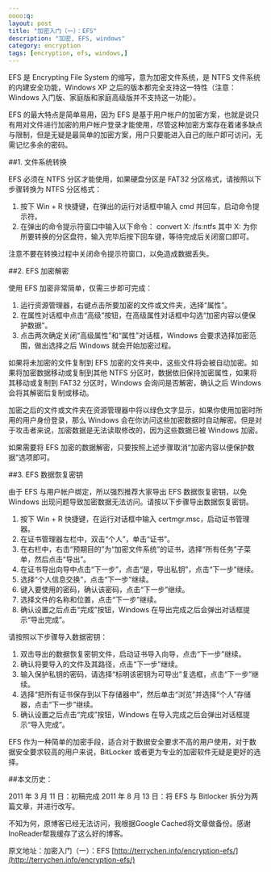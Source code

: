 ```yaml
---
oooo:q:
layout: post
title: "加密入门（一）：EFS"
description: "加密, EFS, windows"
category: encryption
tags: [encryption, efs, windows,]
---
```


EFS 是 Encrypting File System 的缩写，意为加密文件系统，是 NTFS 文件系统的内建安全功能，Windows XP 之后的版本都完全支持这一特性（注意：Windows 入门版、家庭版和家庭高级版并不支持这一功能）。

EFS 的最大特点是简单易用，因为 EFS 是基于用户帐户的加密方案，也就是说只有用对文件进行加密的用户帐户登录才能使用，尽管这种加密方案存在着诸多缺点与限制，但是无疑是最简单的加密方案，用户只要能进入自己的账户即可访问，无需记忆多余的密码。

##1. 文件系统转换

EFS 必须在 NTFS 分区才能使用，如果硬盘分区是 FAT32 分区格式，请按照以下步骤转换为 NTFS 分区格式：

1. 按下 Win + R 快捷键，在弹出的运行对话框中输入 cmd 并回车，启动命令提示符。
2. 在弹出的命令提示符窗口中输入以下命令：
		convert X: /fs:ntfs
	其中 X: 为你所要转换的分区盘符，输入完毕后按下回车键，等待完成后关闭窗口即可。

注意不要在转换过程中关闭命令提示符窗口，以免造成数据丢失。

##2. EFS 加密解密

使用 EFS 加密非常简单，仅需三步即可完成：

1. 运行资源管理器，右键点击所要加密的文件或文件夹，选择“属性”。
2. 在属性对话框中点击“高级”按钮，在高级属性对话框中勾选“加密内容以便保护数据”。
3. 点击两次确定关闭“高级属性”和“属性”对话框，Windows 会要求选择加密范围，做出选择之后 Windows 就会开始加密过程。

如果将未加密的文件复制到 EFS 加密的文件夹中，这些文件将会被自动加密。如果将加密数据移动或复制到其他 NTFS 分区时，数据依旧保持加密属性，如果将其移动或复制到 FAT32 分区时，Windows 会询问是否解密，确认之后 Windows 会将其解密后复制或移动。

加密之后的文件或文件夹在资源管理器中将以绿色文字显示，如果你使用加密时所用的用户身份登录，那么 Windows 会在你访问这些加密数据时自动解密。但是对于攻击者来说，加密数据是无法读取修改的，因为这些数据已被 Windows 加密。

如果需要将 EFS 加密的数据解密，只要按照上述步骤取消“加密内容以便保护数据”选项即可。

##3. EFS 数据恢复密钥

由于 EFS 与用户帐户绑定，所以强烈推荐大家导出 EFS 数据恢复密钥，以免 Windows 出现问题导致加密数据无法访问。请按以下步骤导出数据恢复密钥。

1. 按下 Win + R 快捷键，在运行对话框中输入 certmgr.msc，启动证书管理器。
2. 在证书管理器左栏中，双击“个人”，单击“证书”。
3. 在右栏中，右击“预期目的”为“加密文件系统”的证书，选择“所有任务”子菜单，然后点击“导出”。
4. 在证书导出向导中点击“下一步”，点击“是，导出私钥”，点击“下一步”继续。
5. 选择“个人信息交换”，点击“下一步”继续。
6. 键入要使用的密码，确认该密码，点击“下一步”继续。
7. 选择文件的名称和位置，点击“下一步”继续。
8. 确认设置之后点击“完成”按钮，Windows 在导出完成之后会弹出对话框提示“导出完成”。

请按照以下步骤导入数据密钥：

1. 双击导出的数据恢复密钥文件，启动证书导入向导，点击“下一步”继续。
2. 确认将要导入的文件及其路径，点击“下一步”继续。
3. 输入保护私钥的密码，请选择“标明该密钥为可导出”复选框，点击“下一步”继续。
4. 选择“把所有证书保存到以下存储器中”，然后单击“浏览”并选择“个人”存储器，点击“下一步”继续。
5. 确认设置之后点击“完成”按钮，Windows 在导入完成之后会弹出对话框提示“导入完成”。

EFS 作为一种简单的加密手段，适合对于数据安全要求不高的用户使用，对于数据安全要求较高的用户来说，BitLocker 或者更为专业的加密软件无疑是更好的选择。

##本文历史：

2011 年 3 月 11 日：初稿完成
2011 年 8 月 13 日：将 EFS 与 Bitlocker 拆分为两篇文章，并进行改写。

不知为何，原博客已经无法访问，我根据Google Cached将文章做备份。感谢InoReader帮我缓存了这么好的博客。

原文地址：加密入门（一）：EFS [http://terrychen.info/encryption-efs/](http://terrychen.info/encryption-efs/)
